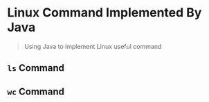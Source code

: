# Linux Command Implemented By Java

> Using Java to implement Linux useful command

## `ls` Command

## `wc` Command
